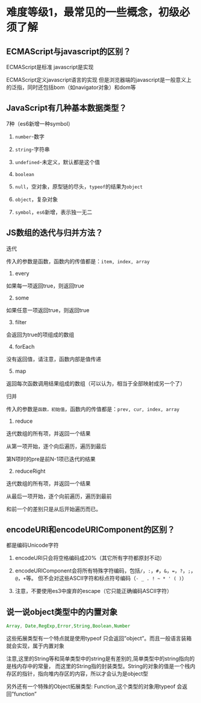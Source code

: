 # 难度等级1，最常见的一些概念，初级必须了解

## ECMAScript与javascript的区别？

ECMAScript是标准
javascript是实现

ECMAScript定义javascript语言的实现
但是浏览器端的javascript是一般意义上的泛指，同时还包括bom（如navigator对象）和dom等

## JavaScript有几种基本数据类型？

7种（es6新增一种symbol）

1. `number`-数字

2. `string`-字符串

3. `undefined`-未定义，默认都是这个值

4. `boolean`

5. `null`，空对象，原型链的尽头，`typeof`的结果为`object`

6. `object`，复杂对象

7. `symbol`，`es6`新增，表示独一无二

## JS数组的迭代与归并方法？

迭代

传入的参数是函数，函数内的传值都是：`item, index, array`

1. every

如果每一项返回true，则返回true

2. some

如果任意一项返回true，则返回true

3. filter

会返回为true的项组成的数组

4. forEach

没有返回值，请注意，函数内部是值传递

5. map

返回每次函数调用结果组成的数组（可以认为，相当于全部映射成另一个了）

归并

传入的参数是`函数，初始值`，函数内的传值都是：`prev, cur, index, array`

1. reduce

迭代数组的所有项，并返回一个结果

从第一项开始，逐个向后遍历，遍历到最后

第N项时的pre是前N-1项已迭代的结果

2. reduceRight

迭代数组的所有项，并返回一个结果

从最后一项开始，逐个向前遍历，遍历到最前

和前一个的差别只是从后开始遍历而已。


## encodeURI和encodeURIComponent的区别？

都是编码Unicode字符

1. encodeURI只会将空格编码成20%（其它所有字符都原封不动）

2. encodeURIComponent会将所有特殊字符编码，包括`/`，`:`，`#`，`&`，`=`，`?`，`;`，`@`，`+`等。
但不会对这些ASCII字符和标点符号编码（` - _ . ! ~ * ' ( ) `）

3. 注意，不要使用es3中废弃的escape（它只能正确编码ASCII字符）

## 说一说object类型中的内置对象

```js
Array, Date,RegExp,Error,String,Boolean,Number
```

这些拓展类型有一个特点就是使用typeof 只会返回”object”。而且一般语言装箱就会实现，属于内置对象

注意,这里的String等和简单类型中的string是有差别的,简单类型中的string指向的是栈内存中的常量，
而这里的String指的封装类型。String的对象的值是一个栈内存区的指针，指向堆内存区的内容，所以才会认为是object型

另外还有一个特殊的Object拓展类型: Function,这个类型的对象用typeof 会返回”function”